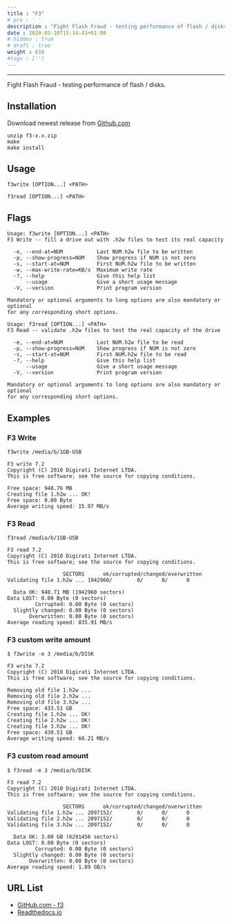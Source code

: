 ```yaml
---
title : "F3"
# pre : ' '
description : "Fight Flash Fraud - testing performance of flash / disks."
date : 2020-03-10T15:34:43+01:00
# hidden : true
# draft : true
weight : 610
#tags : ['']
---
```


---

Fight Flash Fraud - testing performance of flash / disks.

## Installation

Download newest release from [Github.com](https://github.com/AltraMayor/f3/releases)

```plain
unzip f3-x.x.zip
make
make install
```

## Usage

```plain
f3write [OPTION...] <PATH>
```

```plain
f3read [OPTION...] <PATH>
```

## Flags

```plain
Usage: f3write [OPTION...] <PATH>
F3 Write -- fill a drive out with .h2w files to test its real capacity

  -e, --end-at=NUM           Last NUM.h2w file to be written
  -p, --show-progress=NUM    Show progress if NUM is not zero
  -s, --start-at=NUM         First NUM.h2w file to be written
  -w, --max-write-rate=KB/s  Maximum write rate
  -?, --help                 Give this help list
      --usage                Give a short usage message
  -V, --version              Print program version

Mandatory or optional arguments to long options are also mandatory or optional
for any corresponding short options.
```

```plain
Usage: f3read [OPTION...] <PATH>
F3 Read -- validate .h2w files to test the real capacity of the drive

  -e, --end-at=NUM           Last NUM.h2w file to be read
  -p, --show-progress=NUM    Show progress if NUM is not zero
  -s, --start-at=NUM         First NUM.h2w file to be read
  -?, --help                 Give this help list
      --usage                Give a short usage message
  -V, --version              Print program version

Mandatory or optional arguments to long options are also mandatory or optional
for any corresponding short options.
```

## Examples

### F3 Write

```plain
f3write /media/b/1GB-USB

F3 write 7.2
Copyright (C) 2010 Digirati Internet LTDA.
This is free software; see the source for copying conditions.

Free space: 948.76 MB
Creating file 1.h2w ... OK!
Free space: 0.00 Byte
Average writing speed: 15.97 MB/s
```

### F3 Read

```plain
f3read /media/b/1GB-USB

F3 read 7.2
Copyright (C) 2010 Digirati Internet LTDA.
This is free software; see the source for copying conditions.

                  SECTORS      ok/corrupted/changed/overwritten
Validating file 1.h2w ... 1942960/        0/      0/      0

  Data OK: 948.71 MB (1942960 sectors)
Data LOST: 0.00 Byte (0 sectors)
         Corrupted: 0.00 Byte (0 sectors)
  Slightly changed: 0.00 Byte (0 sectors)
       Overwritten: 0.00 Byte (0 sectors)
Average reading speed: 835.91 MB/s
```

### F3 custom write amount

```plain
$ f3write -e 3 /media/b/DISK

F3 write 7.2
Copyright (C) 2010 Digirati Internet LTDA.
This is free software; see the source for copying conditions.

Removing old file 1.h2w ...
Removing old file 2.h2w ...
Removing old file 3.h2w ...
Free space: 433.51 GB
Creating file 1.h2w ... OK!
Creating file 2.h2w ... OK!
Creating file 3.h2w ... OK!
Free space: 430.51 GB
Average writing speed: 60.21 MB/s
```

### F3 custom read amount

```plain
$ f3read -e 3 /media/b/DISK

F3 read 7.2
Copyright (C) 2010 Digirati Internet LTDA.
This is free software; see the source for copying conditions.

                  SECTORS      ok/corrupted/changed/overwritten
Validating file 1.h2w ... 2097152/        0/      0/      0
Validating file 2.h2w ... 2097152/        0/      0/      0
Validating file 3.h2w ... 2097152/        0/      0/      0

  Data OK: 3.00 GB (6291456 sectors)
Data LOST: 0.00 Byte (0 sectors)
         Corrupted: 0.00 Byte (0 sectors)
  Slightly changed: 0.00 Byte (0 sectors)
       Overwritten: 0.00 Byte (0 sectors)
Average reading speed: 1.09 GB/s
```

## URL List

- [GitHub.com - f3](https://github.com/AltraMayor/f3)
- [Readthedocs.io](https://fight-flash-fraud.readthedocs.io/)
